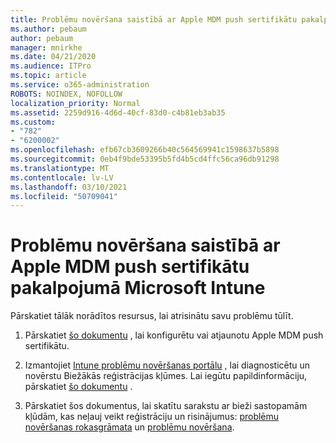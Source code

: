 ```yaml
---
title: Problēmu novēršana saistībā ar Apple MDM push sertifikātu pakalpojumā Microsoft Intune
ms.author: pebaum
author: pebaum
manager: mnirkhe
ms.date: 04/21/2020
ms.audience: ITPro
ms.topic: article
ms.service: o365-administration
ROBOTS: NOINDEX, NOFOLLOW
localization_priority: Normal
ms.assetid: 2259d916-4d6d-40cf-83d0-c4b81eb3ab35
ms.custom:
- "782"
- "6200002"
ms.openlocfilehash: efb67cb3609266b40c564569941c1598637b5898
ms.sourcegitcommit: 0eb4f9bde53395b5fd4b5cd4ffc56ca96db91298
ms.translationtype: MT
ms.contentlocale: lv-LV
ms.lasthandoff: 03/10/2021
ms.locfileid: "50709041"
---
```

# <a name="troubleshoot-issues-with-apple-mdm-push-certificate-in-microsoft-intune"></a>Problēmu novēršana saistībā ar Apple MDM push sertifikātu pakalpojumā Microsoft Intune

Pārskatiet tālāk norādītos resursus, lai atrisinātu savu problēmu tūlīt.
  
1. Pārskatiet [šo dokumentu](https://docs.microsoft.com/intune/apple-mdm-push-certificate-get) , lai konfigurētu vai atjaunotu Apple MDM push sertifikātu.

2. Izmantojiet [Intune problēmu novēršanas portālu](https://devicemanagement.microsoft.com/#blade/Microsoft_Intune_DeviceSettings/TroubleshootBlade) , lai diagnosticētu un novērstu Biežākās reģistrācijas kļūmes. Lai iegūtu papildinformāciju, pārskatiet [šo dokumentu](https://docs.microsoft.com/intune/help-desk-operators) .

3. Pārskatiet šos dokumentus, lai skatītu sarakstu ar bieži sastopamām kļūdām, kas neļauj veikt reģistrāciju un risinājumus: [problēmu novēršanas rokasgrāmata](https://support.microsoft.com/help/4039809/troubleshooting-ios-device-enrollment-in-intune) un [problēmu novēršana](https://docs.microsoft.com/troubleshoot/mem/intune/troubleshoot-device-enrollment-in-intune).
